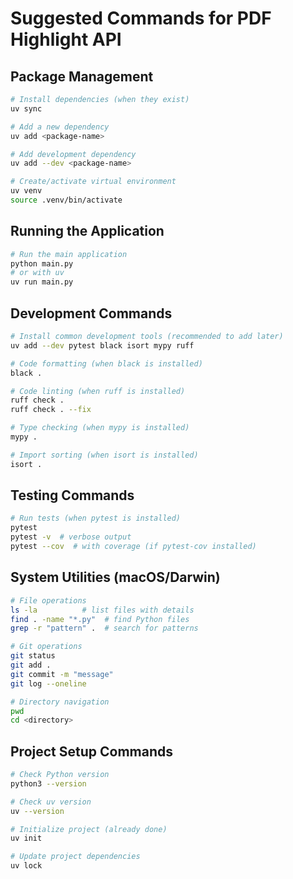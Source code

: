 # Suggested Commands for PDF Highlight API

## Package Management
```bash
# Install dependencies (when they exist)
uv sync

# Add a new dependency
uv add <package-name>

# Add development dependency
uv add --dev <package-name>

# Create/activate virtual environment
uv venv
source .venv/bin/activate
```

## Running the Application
```bash
# Run the main application
python main.py
# or with uv
uv run main.py
```

## Development Commands
```bash
# Install common development tools (recommended to add later)
uv add --dev pytest black isort mypy ruff

# Code formatting (when black is installed)
black .

# Code linting (when ruff is installed)
ruff check .
ruff check . --fix

# Type checking (when mypy is installed)
mypy .

# Import sorting (when isort is installed)
isort .
```

## Testing Commands
```bash
# Run tests (when pytest is installed)
pytest
pytest -v  # verbose output
pytest --cov  # with coverage (if pytest-cov installed)
```

## System Utilities (macOS/Darwin)
```bash
# File operations
ls -la          # list files with details
find . -name "*.py"  # find Python files
grep -r "pattern" .  # search for patterns

# Git operations
git status
git add .
git commit -m "message"
git log --oneline

# Directory navigation
pwd
cd <directory>
```

## Project Setup Commands
```bash
# Check Python version
python3 --version

# Check uv version
uv --version

# Initialize project (already done)
uv init

# Update project dependencies
uv lock
```